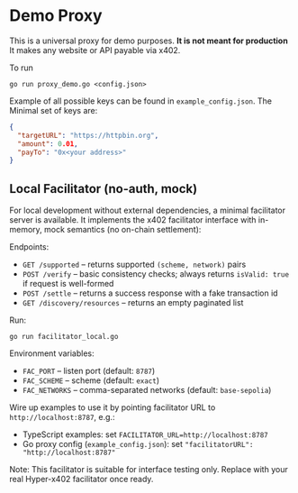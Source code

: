 # Demo Proxy

This is a universal proxy for demo purposes. **It is not meant for production** It makes any website or API payable via x402.

To run

```
go run proxy_demo.go <config.json>
```

Example of all possible keys can be found in `example_config.json`. The Minimal set of keys are:

```json
{
  "targetURL": "https://httpbin.org",
  "amount": 0.01,
  "payTo": "0x<your address>"
}
```

## Local Facilitator (no-auth, mock)

For local development without external dependencies, a minimal facilitator server is available. It implements the x402 facilitator interface with in-memory, mock semantics (no on-chain settlement):

Endpoints:
- `GET /supported` – returns supported `(scheme, network)` pairs
- `POST /verify` – basic consistency checks; always returns `isValid: true` if request is well-formed
- `POST /settle` – returns a success response with a fake transaction id
- `GET /discovery/resources` – returns an empty paginated list

Run:
```
go run facilitator_local.go
```

Environment variables:
- `FAC_PORT` – listen port (default: `8787`)
- `FAC_SCHEME` – scheme (default: `exact`)
- `FAC_NETWORKS` – comma-separated networks (default: `base-sepolia`)

Wire up examples to use it by pointing facilitator URL to `http://localhost:8787`, e.g.:
- TypeScript examples: set `FACILITATOR_URL=http://localhost:8787`
- Go proxy config (`example_config.json`): set `"facilitatorURL": "http://localhost:8787"`

Note: This facilitator is suitable for interface testing only. Replace with your real Hyper-x402 facilitator once ready.
